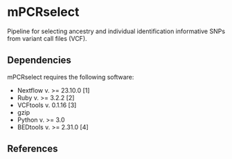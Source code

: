 # mPCRselect  
Pipeline for selecting ancestry and individual identification informative SNPs from variant call files (VCF).  

## Dependencies  
mPCRselect requires the following software:  

* Nextflow v. >= 23.10.0 [1]  
* Ruby v. >= 3.2.2 [2]  
* VCFtools v. 0.1.16 [3]  
* gzip  
* Python v. >= 3.0  
* BEDtools v. >= 2.31.0 [4]  

## References  